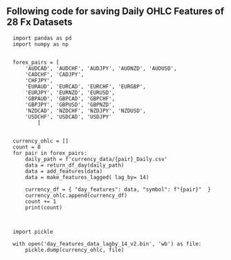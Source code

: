 ## Following code for saving Daily OHLC Features of 28 Fx Datasets
      
      import pandas as pd
      import numpy as np
      
      
      forex_pairs = [
          'AUDCAD', 'AUDCHF', 'AUDJPY', 'AUDNZD', 'AUDUSD',
          'CADCHF', 'CADJPY',
          'CHFJPY', 
          'EURAUD', 'EURCAD', 'EURCHF', 'EURGBP', 
          'EURJPY', 'EURNZD', 'EURUSD',
          'GBPAUD', 'GBPCAD', 'GBPCHF', 
          'GBPJPY', 'GBPUSD', 'GBPNZD',
          'NZDCAD', 'NZDCHF', 'NZDJPY', 'NZDUSD',  
          'USDCHF', 'USDCAD', 'USDJPY'
              ]
      
      
      currency_ohlc = []
      count = 0
      for pair in forex_pairs:
          daily_path = f'currency_data/{pair}_Daily.csv'
          data = return_df_day(daily_path)
          data = add_features(data)
          data = make_features_lagged( lag_by= 14)
      
          currency_df = { "day_features": data, "symbol": f"{pair}"  }
          currency_ohlc.append(currency_df)
          count += 1
          print(count)
          
      
      
      import pickle
      
      with open('day_features_data_lagby_14_v2.bin', 'wb') as file:
          pickle.dump(currency_ohlc, file)
          
      
      
      
      

